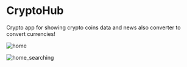 # CryptoHub
Crypto app for showing crypto coins data and news also converter to convert currencies!


![home](https://user-images.githubusercontent.com/88928420/218781185-16ea8951-fc51-4ead-85a7-86d20059e879.png)


![home_searching](https://user-images.githubusercontent.com/88928420/218781620-effc4805-2ffa-400f-a78e-7616aed3487d.png)
